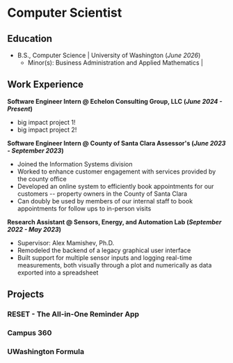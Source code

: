 # Computer Scientist

## Education
- B.S., Computer Science | University of Washington (_June 2026_)
  - Minor(s): Business Administration and Applied Mathematics | 

## Work Experience
**Software Engineer Intern @ Echelon Consulting Group, LLC (_June 2024 - Present_)**
- big impact project 1!
- big impact project 2!

**Software Engineer Intern @ County of Santa Clara Assessor's (_June 2023 - September 2023_)**
- Joined the Information Systems division
- Worked to enhance customer engagement with services provided by the county office
- Developed an online system to efficiently book appointments for our customers -- property owners in the County of Santa Clara
- Can doubly be used by members of our internal staff to book appointments for follow ups to in-person visits

**Research Assistant @ Sensors, Energy, and Automation Lab (_September 2022 - May 2023_)**
- Supervisor: Alex Mamishev, Ph.D.
- Remodeled the backend of a legacy graphical user interface
- Built support for multiple sensor inputs and logging real-time measurements, both visually through a plot and numerically as data exported into a spreadsheet

## Projects
### RESET - The All-in-One Reminder App

### Campus 360

### UWashington Formula

